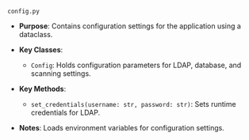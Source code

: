 `config.py`

- **Purpose**: Contains configuration settings for the application using a dataclass.

- **Key Classes**:
  - `Config`: Holds configuration parameters for LDAP, database, and scanning settings.

- **Key Methods**:
  - `set_credentials(username: str, password: str)`: Sets runtime credentials for LDAP.

- **Notes**: Loads environment variables for configuration settings.